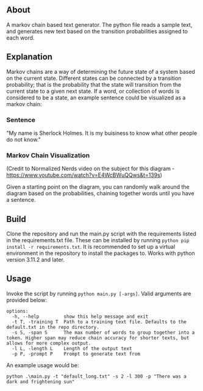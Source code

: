 ## About
A markov chain based text generator. The python file reads a sample text, and generates new text based on the transition probabilities assigned to each word.

## Explanation
Markov chains are a way of determining the future state of a system based on the current state. Different states can be connected by a transition probability; that is the probability that the state will transition from the current state to a given next state. If a word, or collection of words is considered to be a state, an example sentence could be visualized as a markov chain:

### Sentence
"My name is Sherlock Holmes. It is my buisiness to know what other people do not know."

### Markov Chain Visualization
(Credit to Normalized Nerds video on the subject for this diagram - https://www.youtube.com/watch?v=E4WcBWuQQws&t=139s)

Given a starting point on the diagram, you can randomly walk around the diagram based on the probabilities, chaining together words until you have a sentence. 

## Build
Clone the repository and run the main.py script with the requirements listed in the requirements.txt file. These can be installed by running `python pip install -r requirements.txt`. It is recommended to set up a virtual environment in the repository to install the packages to. Works with python version 3.11.2 and later.

## Usage
Invoke the script by running `python main.py [-args]`. Valid arguments are provided below:

    options:
      -h, --help         show this help message and exit
      -t T, -training T  Path to a training text file. Defaults to the default.txt in the repo directory.
      -s S, -span S      The max number of words to group together into a token. Higher span may reduce chain accuracy for shorter texts, but allows for more complex output.
      -l L, -length L    Length of the output text
      -p P, -prompt P    Prompt to generate text from
An example usage would be:

    python .\main.py -t "default_long.txt" -s 2 -l 300 -p "There was a dark and frightening sun"